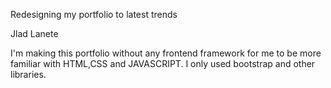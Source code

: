 Redesigning my portfolio to latest trends

Jlad Lanete

I'm making this portfolio without any frontend framework for me to be more familiar with HTML,CSS and JAVASCRIPT. I only used bootstrap and other libraries.
